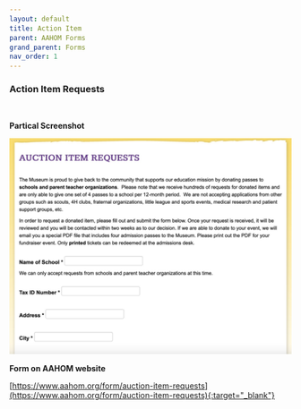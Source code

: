 ```yaml
---
layout: default
title: Action Item
parent: AAHOM Forms
grand_parent: Forms
nav_order: 1
---
```


### Action Item Requests

<br>

**Partical Screenshot**

![Alt Action Item Request](../../assets/images/action_item_request.jpg "Action Item Request")

**Form on AAHOM website**

[https://www.aahom.org/form/auction-item-requests](https://www.aahom.org/form/auction-item-requests){:target="_blank"}